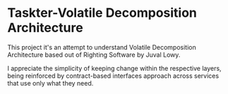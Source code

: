 # Taskter-Volatile Decomposition Architecture

This project it's an attempt to understand Volatile Decomposition Architecture based out of Righting Software by Juval Lowy.<br />

  I appreciate the simplicity of keeping change within the respective layers,<br />
 being reinforced by contract-based interfaces approach across services that use only what they need.

